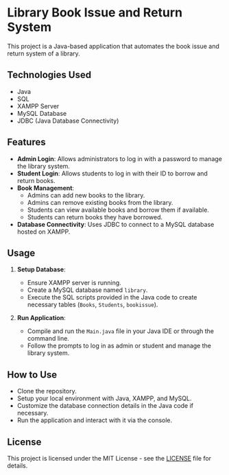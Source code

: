 # Library Book Issue and Return System

This project is a Java-based application that automates the book issue and return system of a library.

## Technologies Used

- Java
- SQL
- XAMPP Server
- MySQL Database
- JDBC (Java Database Connectivity)

## Features

- **Admin Login**: Allows administrators to log in with a password to manage the library system.
- **Student Login**: Allows students to log in with their ID to borrow and return books.
- **Book Management**:
  - Admins can add new books to the library.
  - Admins can remove existing books from the library.
  - Students can view available books and borrow them if available.
  - Students can return books they have borrowed.
- **Database Connectivity**: Uses JDBC to connect to a MySQL database hosted on XAMPP.

## Usage

1. **Setup Database**:
   - Ensure XAMPP server is running.
   - Create a MySQL database named `library`.
   - Execute the SQL scripts provided in the Java code to create necessary tables (`Books`, `Students`, `bookissue`).

2. **Run Application**:
   - Compile and run the `Main.java` file in your Java IDE or through the command line.
   - Follow the prompts to log in as admin or student and manage the library system.

## How to Use

- Clone the repository.
- Setup your local environment with Java, XAMPP, and MySQL.
- Customize the database connection details in the Java code if necessary.
- Run the application and interact with it via the console.

## License

This project is licensed under the MIT License - see the [LICENSE](./LICENSE) file for details.
